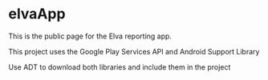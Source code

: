 elvaApp
=======

This is the public page for the Elva reporting app. 



This project uses the Google Play Services API and Android Support Library

Use ADT to download both libraries and include them in the project






